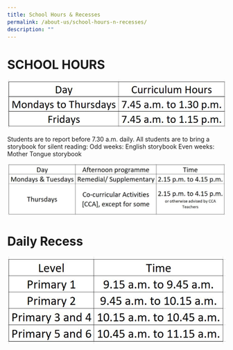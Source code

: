 ```yaml
---
title: School Hours & Recesses
permalink: /about-us/school-hours-n-recesses/
description: ""
---
```

#  SCHOOL HOURS
![](/images/curriculum_hours.JPG)

Students are to report before 7.30 a.m. daily.
All students are to bring a storybook for silent reading:
Odd weeks: English storybook 
Even weeks: Mother Tongue storybook

![](/images/afternoon_prog.JPG)
# Daily Recess
![](/images/recess.JPG)